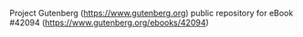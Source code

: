Project Gutenberg (https://www.gutenberg.org) public repository for eBook #42094 (https://www.gutenberg.org/ebooks/42094)

